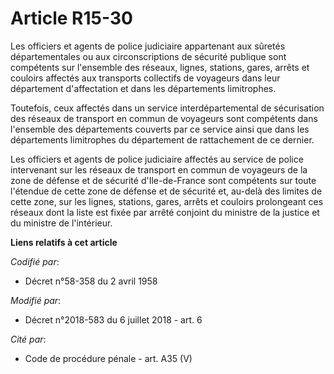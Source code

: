 # Article R15-30

Les officiers et agents de police judiciaire appartenant aux sûretés départementales ou aux circonscriptions de sécurité
publique sont compétents sur l'ensemble des réseaux, lignes, stations, gares, arrêts et couloirs affectés aux transports
collectifs de voyageurs dans leur département d'affectation et dans les départements limitrophes.

Toutefois, ceux affectés dans un service interdépartemental de sécurisation des réseaux de transport en commun de voyageurs
sont compétents dans l'ensemble des départements couverts par ce service ainsi que dans les départements limitrophes du
département de rattachement de ce dernier.

Les officiers et agents de police judiciaire affectés au service de police intervenant sur les réseaux de transport en commun
de voyageurs de la zone de défense et de sécurité d'Ile-de-France sont compétents sur toute l'étendue de cette zone de
défense et de sécurité et, au-delà des limites de cette zone, sur les lignes, stations, gares, arrêts et couloirs prolongeant
ces réseaux dont la liste est fixée par arrêté conjoint du ministre de la justice et du ministre de l'intérieur.

**Liens relatifs à cet article**

_Codifié par_:

  - Décret n°58-358 du 2 avril 1958

_Modifié par_:

  - Décret n°2018-583 du 6 juillet 2018 - art. 6

_Cité par_:

  - Code de procédure pénale - art. A35 (V)
